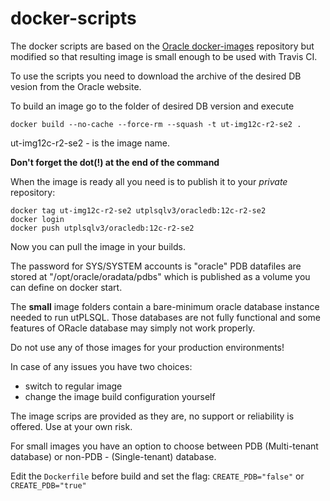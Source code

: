 # docker-scripts
The docker scripts are based on the [Oracle docker-images](https://github.com/oracle/docker-images/) repository but modified so that resulting image is small enough to be used with Travis CI.

To use the scripts you need to download the archive of the desired DB vesion from the Oracle website.

To build an image go to the folder of desired DB version and execute
```
docker build --no-cache --force-rm --squash -t ut-img12c-r2-se2 .
```
ut-img12c-r2-se2 - is the image name. 

**Don't forget the dot(!) at the end of the command**

When the image is ready all you need is to publish it to your _private_ repository:
```
docker tag ut-img12c-r2-se2 utplsqlv3/oracledb:12c-r2-se2
docker login
docker push utplsqlv3/oracledb:12c-r2-se2
```

Now you can pull the image in your builds.

The password for SYS/SYSTEM accounts is "oracle"
PDB datafiles are stored at "/opt/oracle/oradata/pdbs" which is published as a volume you can define on docker start.


The **small** image folders contain a bare-minimum oracle database instance needed to run utPLSQL. Those databases are not fully functional and some features of ORacle database may simply not work properly.

Do not use any of those images for your production environments!

In case of any issues you have two choices:
 - switch to regular image
 - change the image build configuration yourself
 
The image scrips are provided as they are, no support or reliability is offered. Use at your own risk.

For small images you have an option to choose between PDB (Multi-tenant database) or non-PDB - (Single-tenant) database.

Edit the `Dockerfile` before build and set the flag: `CREATE_PDB="false"` or `CREATE_PDB="true"`     